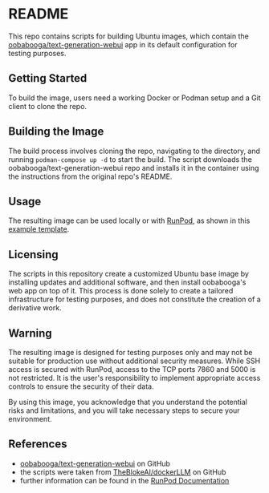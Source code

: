 # README

This repo contains scripts for building Ubuntu images, which contain the [oobabooga/text-generation-webui](https://github.com/oobabooga/text-generation-webui) app in its default configuration for testing purposes.

## Getting Started

To build the image, users need a working Docker or Podman setup and a Git client to clone the repo.

## Building the Image

The build process involves cloning the repo, navigating to the directory, and running `podman-compose up -d` to start the build. The script downloads the oobabooga/text-generation-webui repo and installs it in the container using the instructions from the original repo's README.

## Usage

The resulting image can be used locally or with [RunPod](https://www.runpod.io/), as shown in this [example template](https://www.runpod.io/console/explore/ktqdbmxoja).

## Licensing

The scripts in this repository create a customized Ubuntu base image by installing updates and additional software, and then install oobabooga's web app on top of it. This process is done solely to create a tailored infrastructure for testing purposes, and does not constitute the creation of a derivative work.

## Warning

The resulting image is designed for testing purposes only and may not be suitable for production use without additional security measures. While SSH access is secured with RunPod, access to the TCP ports 7860 and 5000 is not restricted. It is the user's responsibility to implement appropriate access controls to ensure the security of their data.

By using this image, you acknowledge that you understand the potential risks and limitations, and you will take necessary steps to secure your environment.

## References

* [oobabooga/text-generation-webui](https://github.com/oobabooga/text-generation-webui) on GitHub
* the scripts were taken from [TheBlokeAI/dockerLLM](https://github.com/TheBlokeAI/dockerLLM) on GitHub
* further information can be found in the [RunPod Documentation](https://docs.runpod.io/)
